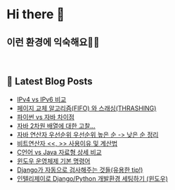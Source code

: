 # Hi there 👋

## 이런 환경에 익숙해요✍🏼

<p>
  <img alt="" src="https://img.shields.io/badge/SpringBoot-6DB33F?style=flat&logo=SpringBoot&logoColor=white"/>
  <img alt="" src="https://img.shields.io/badge/MySQL-4479A1?style=flat-square&logo=MySQL&logoColor=white"/>
  <img alt="" src= "https://img.shields.io/badge/Java-007396?style=flat-square&logo=Java&logoColor=white"/> 
  <img alt="" src= "https://img.shields.io/badge/JavaScript-F7DF1E?style=flat-square&logo=JavaScript&logoColor=white"/> 
</p>

## 📕 Latest Blog Posts

<ul><li><a href='https://howtomakecode.tistory.com/entry/IPv4-vs-IPv6-%EB%B9%84%EA%B5%90' target='_blank'>IPv4 vs IPv6 비교</a></li><li><a href='https://howtomakecode.tistory.com/entry/%ED%8E%98%EC%9D%B4%EC%A7%80-%EA%B5%90%EC%B2%B4-%EC%95%8C%EA%B3%A0%EB%A6%AC%EC%A6%98FIFO-%EC%99%80-%EC%8A%A4%EB%9E%98%EC%8B%B1THRASHING' target='_blank'>페이지 교체 알고리즘(FIFO) 와 스래싱(THRASHING)</a></li><li><a href='https://howtomakecode.tistory.com/entry/%ED%8C%8C%EC%9D%B4%EC%8D%AC-vs-%EC%9E%90%EB%B0%94-%EC%B0%A8%EC%9D%B4%EC%A0%90' target='_blank'>파이썬 vs 자바 차이점</a></li><li><a href='https://howtomakecode.tistory.com/entry/%EC%9E%90%EB%B0%94-2%EC%B0%A8%EC%9B%90-%EB%B0%B0%EC%97%B4%EC%97%90-%EB%8C%80%ED%95%9C-%EA%B3%A0%EC%B0%B0' target='_blank'>자바 2차원 배열에 대한 고찰...</a></li><li><a href='https://howtomakecode.tistory.com/entry/%EC%9E%90%EB%B0%94-%EC%97%B0%EC%82%B0%EC%9E%90-%EC%9A%B0%EC%84%A0%EC%88%9C%EC%9C%84-%EC%9A%B0%EC%84%A0%EC%88%9C%EC%9C%84-%EB%86%92%EC%9D%80-%EC%88%9C-%EB%82%AE%EC%9D%80-%EC%88%9C-%EC%A0%95%EB%A6%AC' target='_blank'>자바 연산자 우선순위 우선순위 높은 순 -&gt; 낮은 순 정리</a></li><li><a href='https://howtomakecode.tistory.com/entry/%EB%B9%84%ED%8A%B8%EC%97%B0%EC%82%B0%EC%9E%90-%EC%82%AC%EC%9A%A9%EC%9D%B4%EC%9C%A0-%EB%B0%8F-%EA%B3%84%EC%82%B0%EB%B2%95' target='_blank'>비트연산자 &lt;&lt;, &gt;&gt; 사용이유 및 계산법</a></li><li><a href='https://howtomakecode.tistory.com/entry/C%EC%96%B8%EC%96%B4-vs-Java-%EC%9E%90%EB%A3%8C%ED%98%95-%EC%83%81%EC%84%B8-%EB%B9%84%EA%B5%90' target='_blank'>C언어 vs Java 자료형 상세 비교</a></li><li><a href='https://howtomakecode.tistory.com/entry/%EC%9C%88%EB%8F%84%EC%9A%B0-%EC%9A%B4%EC%98%81%EC%B2%B4%EC%A0%9C-%EA%B8%B0%EB%B3%B8-%EB%AA%85%EB%A0%B9%EC%96%B4' target='_blank'>윈도우 운영체제 기본 명령어</a></li><li><a href='https://howtomakecode.tistory.com/entry/Django%EA%B0%80-%EC%9E%90%EB%8F%99%EC%9C%BC%EB%A1%9C-%EA%B2%80%EC%82%AC%ED%95%B4%EC%A3%BC%EB%8A%94-%EA%B2%83%EB%93%A4%EC%9C%A0%EC%9A%A9%ED%95%9C-tip' target='_blank'>Django가 자동으로 검사해주는 것들(유용한 tip!)</a></li><li><a href='https://howtomakecode.tistory.com/entry/%EC%9D%B8%ED%85%94%EB%A6%AC%EC%A0%9C%EC%9D%B4%EB%A1%9C-DjangoPython-%EA%B0%9C%EB%B0%9C%ED%99%98%EA%B2%BD-%EC%84%B8%ED%8C%85%ED%95%98%EA%B8%B0-%EC%9C%88%EB%8F%84%EC%9A%B0' target='_blank'>인텔리제이로 Django/Python 개발환경 세팅하기 (윈도우)</a></li></ul>